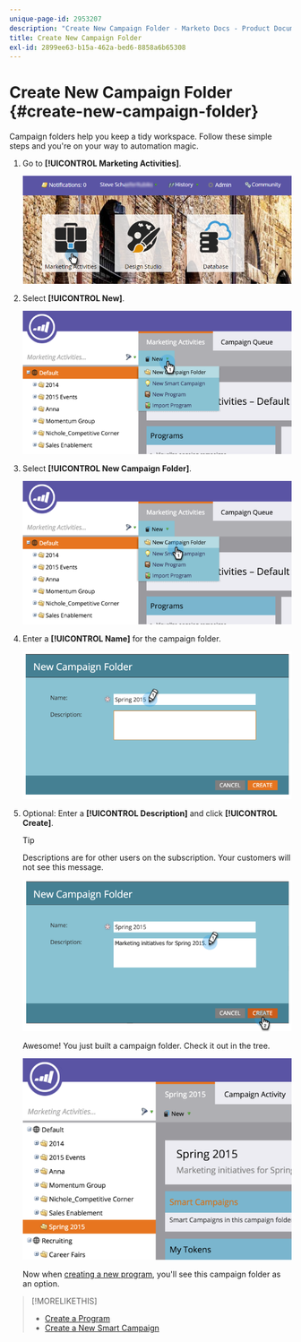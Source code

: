 ```yaml
---
unique-page-id: 2953207
description: "Create New Campaign Folder - Marketo Docs - Product Documentation"
title: Create New Campaign Folder
exl-id: 2899ee63-b15a-462a-bed6-8858a6b65308
---
```

# Create New Campaign Folder {#create-new-campaign-folder}

Campaign folders help you keep a tidy workspace. Follow these simple steps and you're on your way to automation magic.

1. Go to **[!UICONTROL Marketing Activities]**.

   ![](assets/login-marketing-activities.png)

1. Select **[!UICONTROL New]**.

   ![](assets/image2015-2-25-7-3a57-3a18.png)

1. Select **[!UICONTROL New Campaign Folder]**.

   ![](assets/image2015-2-25-7-3a58-3a15.png)

1. Enter a **[!UICONTROL Name]** for the campaign folder.

   ![](assets/image2015-2-25-8-3a0-3a20.png)

1. Optional: Enter a **[!UICONTROL Description]** and click **[!UICONTROL Create]**.

   >[!TIP]
   >
   >Descriptions are for other users on the subscription. Your customers will not see this message.

   ![](assets/image2015-2-25-8-3a9-3a3.png)

   Awesome! You just built a campaign folder. Check it out in the tree.

   ![](assets/image2015-2-25-8-3a10-3a29.png)

   Now when [creating a new program](/help/marketo/product-docs/core-marketo-concepts/programs/creating-programs/create-a-program.md), you'll see this campaign folder as an option.

>[!MORELIKETHIS]
>
>* [Create a Program](/help/marketo/product-docs/core-marketo-concepts/programs/creating-programs/create-a-program.md)
>* [Create a New Smart Campaign](/help/marketo/product-docs/core-marketo-concepts/smart-campaigns/creating-a-smart-campaign/create-a-new-smart-campaign.md)
